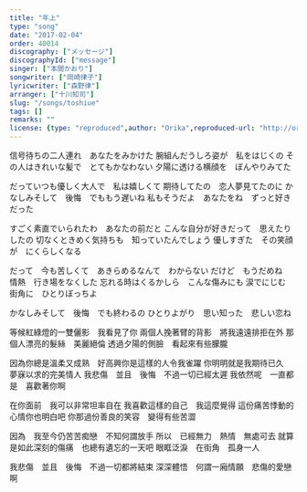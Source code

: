 ```yaml
---
title: "年上"
type: "song"
date: "2017-02-04"
order: 40014
discography: ["メッセージ"]
discographyId: ["message"]
singer: ["本間かおり"]
songwriter: ["岡崎律子"]
lyricwriter: ["森野律"]
arranger: ["十川知司"]
slug: "/songs/toshiue"
tags: []
remarks: ""
license: {type: "reproduced",author: "Orika",reproduced-url: "http://orikamushi.myweb.hinet.net",reproduced-website: "織歌蟲"}
---
```


信号待ちの二人連れ　あなたをみかけた
腕組んだうしろ姿が　私をはじくの
その人はきれいな髪で　とてもかなわない
夕陽に透ける横顔を　ぼんやりみてた

だっていつも優しく大人で　私は嬉しくて
期待してたの　恋人夢見てたのに
かなしみそして　後悔　でももう遅いね
私もそうだよ　あなたをね　ずっと好きだった

すごく素直でいられたわ　あなたの前だと
こんな自分が好きだって　思えたりしたの
切なくときめく気持ちも　知っていたんでしょう
優しすぎた　その笑顔が　にくらしくなる

だって　今も苦しくて　あきらめるなんて　わからない
だけど　もうだめね　情熱　行き場をなくした
忘れる時はくるかしら　こんな傷みにも
涙でにじむ　街角に　ひとりぼっちよ

かなしみそして　後悔　でも終わるの
ひとりよがり　思い知った　悲しい恋ね

<!-- 翻译 -->

等候紅綠燈的一雙儷影　我看見了你
兩個人挽著臂的背影　將我遠遠排拒在外
那個人漂亮的髮絲　美麗絕倫
透過夕陽的側臉　看起來有些朦朧

因為你總是溫柔又成熟　好高興你是這樣的人令我雀躍
你明明就是我期待已久　夢寐以求的完美情人
我悲傷　並且　後悔　不過一切已經太遲
我依然呢　一直都是　喜歡著你啊

在你面前　我可以非常坦率自在
我喜歡這樣的自己　我這麼覺得
這份痛苦悸動的心情你也明白吧
你那過份善良的笑容　變得有些苦澀

因為　我至今仍苦苦痴戀　不知何謂放手
所以　已經無力　熱情　無處可去
就算是如此深刻的傷痛　也總有遺忘的一天吧
眼眶泛淚　在街角　孤身一人

我悲傷　並且　後悔　不過一切都將結束
深深體悟　何謂一廂情願　悲傷的愛戀啊
